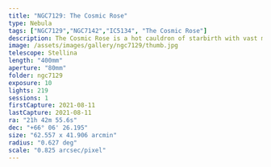 ```yaml
---
title: "NGC7129: The Cosmic Rose"
type: Nebula
tags: ["NGC7129","NGC7142","IC5134", "The Cosmic Rose"]
description: The Cosmic Rose is a hot cauldron of starbirth with vast molecular clouds that reflect the bluish light of young stars.
image: /assets/images/gallery/ngc7129/thumb.jpg
telescope: Stellina
length: "400mm"
aperture: "80mm"
folder: ngc7129
exposure: 10
lights: 219
sessions: 1
firstCapture: 2021-08-11
lastCapture: 2021-08-11
ra: "21h 42m 55.6s"
dec: "+66° 06' 26.195"
size: "62.557 x 41.906 arcmin"
radius: "0.627 deg"
scale: "0.825 arcsec/pixel"
---
```

